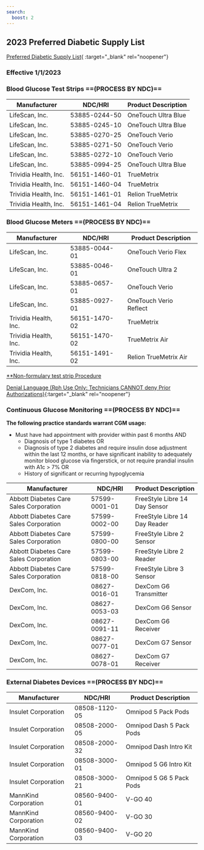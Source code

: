 ```yaml
---
search:
  boost: 2
---
```


## 2023 Preferred Diabetic Supply List

[Preferred Diabetic Supply List](https://pharmacy.medicaid.ohio.gov/sites/default/files/OH_January_2023_PDSL_v1.pdf){ :target="_blank" rel="noopener"}

### Effective 1/1/2023

### Blood Glucose Test Strips  ==(PROCESS BY NDC)==

| Manufacturer          | NDC/HRI       | Product Description |
|-----------------------|---------------|---------------------|
| LifeScan, Inc.        | 53885-0244-50 | OneTouch Ultra Blue |
| LifeScan, Inc.        | 53885-0245-10 | OneTouch Ultra Blue |
| LifeScan, Inc.        | 53885-0270-25 | OneTouch Verio      |
| LifeScan, Inc.        | 53885-0271-50 | OneTouch Verio      |
| LifeScan, Inc.        | 53885-0272-10 | OneTouch Verio      |
| LifeScan, Inc.        | 53885-0994-25 | OneTouch Ultra Blue |
| Trividia Health, Inc. | 56151-1460-01 | TrueMetrix          |
| Trividia Health, Inc. | 56151-1460-04 | TrueMetrix          |
| Trividia Health, Inc. | 56151-1461-01 | Relion TrueMetrix   |
| Trividia Health, Inc. | 56151-1461-04 | Relion TrueMetrix   |

### Blood Glucose Meters  ==(PROCESS BY NDC)==

| Manufacturer          | NDC/HRI       | Product Description    |
|-----------------------|---------------|------------------------|
| LifeScan, Inc.        | 53885-0044-01 | OneTouch Verio Flex    |
| LifeScan, Inc.        | 53885-0046-01 | OneTouch Ultra 2       |
| LifeScan, Inc.        | 53885-0657-01 | OneTouch Verio         |
| LifeScan, Inc.        | 53885-0927-01 | OneTouch Verio Reflect |
| Trividia Health, Inc. | 56151-1470-02 | TrueMetrix             |
| Trividia Health, Inc. | 56151-1470-02 | TrueMetrix Air         |
| Trividia Health, Inc. | 56151-1491-02 | Relion TrueMetrix Air  |

[**Non-formulary test strip Procedure](https://special-spoon-f542dccd.pages.github.io/Pharmacist%20Reference%20Guide/Medication%20Guidance/Freestyle%20NEO/)

[Denial Language (Rph Use Only: Technicians CANNOT deny Prior Authorizations)](https://mygainwell-my.sharepoint.com/:w:/g/personal/rachel_carpenter_gainwelltechnologies_com/EWN_d80YfxNHjWqwQ77mMfUB4JILmO6MEqvBSxlBn5-uug?e=mdkuXX99&cid=f4472ece-6d4f-4694-b0c5-c150a2f53fea){:target="_blank" rel="noopener"} </br>

### Continuous Glucose Monitoring  ==(PROCESS BY NDC)==

**The following practice standards warrant CGM usage:**

- Must have had appointment with provider within past 6 months AND
    - Diagnosis of type 1 diabetes OR
    - Diagnosis of type 2 diabetes and require insulin dose adjustment within the last 12 months, or have significant inability to adequately monitor blood glucose via fingerstick, or not require prandial insulin with A1c \> 7% OR
    - History of significant or recurring hypoglycemia

| Manufacturer                           | NDC/HRI       | Product Description           |
|----------------------------------------|---------------|-------------------------------|
| Abbott Diabetes Care Sales Corporation | 57599-0001-01 | FreeStyle Libre 14 Day Sensor |
| Abbott Diabetes Care Sales Corporation | 57599-0002-00 | FreeStyle Libre 14 Day Reader |
| Abbott Diabetes Care Sales Corporation | 57599-0800-00 | FreeStyle Libre 2 Sensor      |
| Abbott Diabetes Care Sales Corporation | 57599-0803-00 | FreeStyle Libre 2 Reader      |
| Abbott Diabetes Care Sales Corporation | 57599-0818-00 | FreeStyle Libre 3 Sensor      |
| DexCom, Inc.                           | 08627-0016-01 | DexCom G6 Transmitter         |
| DexCom, Inc.                           | 08627-0053-03 | DexCom G6 Sensor              |
| DexCom, Inc.                           | 08627-0091-11 | DexCom G6 Receiver            |
| DexCom, Inc.                           | 08627-0077-01 | DexCom G7 Sensor              |
| DexCom, Inc.                           | 08627-0078-01 | DexCom G7 Receiver            |

### External Diabetes Devices  ==(PROCESS BY NDC)==

| Manufacturer         | NDC/HRI       | Product Description      |
|----------------------|---------------|--------------------------|
| Insulet Corporation  | 08508-1120-05 | Omnipod 5 Pack Pods      |
| Insulet Corporation  | 08508-2000-05 | Omnipod Dash 5 Pack Pods |
| Insulet Corporation  | 08508-2000-32 | Omnipod Dash Intro Kit   |
| Insulet Corporation  | 08508-3000-01 | Omnipod 5 G6 Intro Kit   |
| Insulet Corporation  | 08508-3000-21 | Omnipod 5 G6 5 Pack Pods |
| MannKind Corporation | 08560-9400-01 | V-GO 40                  |
| MannKind Corporation | 08560-9400-02 | V-GO 30                  |
| MannKind Corporation | 08560-9400-03 | V-GO 20                  |
